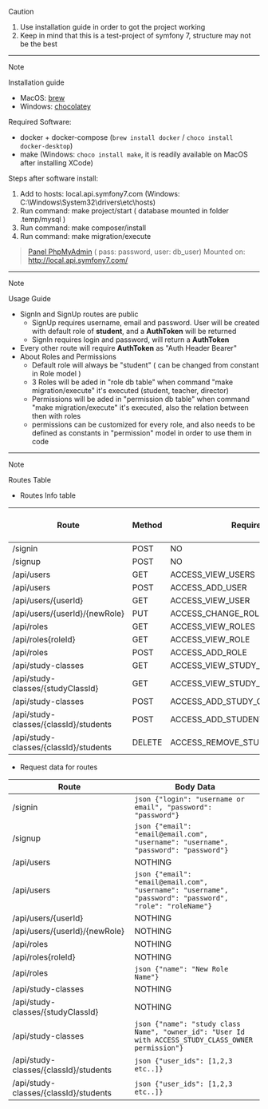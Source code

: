 > [!CAUTION]
> 1. Use installation guide in order to got the project working
> 2. Keep in mind that this is a test-project of symfony 7, structure may not be the best
------
> [!NOTE]
> Installation guide

* MacOS: [brew](https://brew.sh/)
* Windows: [chocolatey](https://chocolatey.org/install)

Required Software:
* docker + docker-compose (`brew install docker` / `choco install docker-desktop`)
* make (Windows: `choco install make`, it is readily available on MacOS after installing XCode)

Steps after software install:
1. Add to hosts: local.api.symfony7.com (Windows: C:\Windows\System32\drivers\etc\hosts)
2. Run command: make project/start ( database mounted in folder .temp/mysql )
3. Run command: make composer/install
4. Run command: make migration/execute
> [Panel PhpMyAdmin](http://localhost:8080) ( pass: password, user: db_user)
> Mounted on: http://local.api.symfony7.com/
------
> [!NOTE]
> Usage Guide
* SignIn and SignUp routes are public
    - SignUp requires username, email and password. User will be created with default role of **student**, and a **AuthToken** will be returned
    - SignIn requires login and password, will return a **AuthToken**
* Every other route will require **AuthToken** as "Auth Header Bearer"
* About Roles and Permissions
    - Default role will always be "student" ( can be changed from constant in Role model )
    - 3 Roles will be aded in "role db table" when command "make migration/execute" it's executed (student, teacher, director)
    - Permissions will be aded in "permission db table" when command "make migration/execute" it's executed, also the relation between then with roles
    - permissions can be customized for every role, and also needs to be defined as constants in "permission" model in order to use them in code
------
> [!NOTE]
> Routes Table

* Routes Info table

| Route                                 | Method    | Required Permission                       | Requires Auth Token   |
| ------------------------------------- | --------- | ----------------------------------------- | --------------------- |
| /signin                               | POST      | NO                                        | NO                    |
| /signup                               | POST      | NO                                        | NO                    |
| /api/users                            | GET       | ACCESS_VIEW_USERS                         | YES                   |
| /api/users                            | POST      | ACCESS_ADD_USER                           | YES                   |
| /api/users/{userId}                   | GET       | ACCESS_VIEW_USER                          | YES                   |
| /api/users/{userId}/{newRole}         | PUT       | ACCESS_CHANGE_ROLE                        | YES                   |
| /api/roles                            | GET       | ACCESS_VIEW_ROLES                         | YES                   |
| /api/roles{roleId}                    | GET       | ACCESS_VIEW_ROLE                          | YES                   |
| /api/roles                            | POST      | ACCESS_ADD_ROLE                           | YES                   |
| /api/study-classes                    | GET       | ACCESS_VIEW_STUDY_CLASSES                 | YES                   |
| /api/study-classes/{studyClassId}     | GET       | ACCESS_VIEW_STUDY_CLASS                   | YES                   |
| /api/study-classes                    | POST      | ACCESS_ADD_STUDY_CLASS                    | YES                   |
| /api/study-classes/{classId}/students | POST      | ACCESS_ADD_STUDENTS_TO_STUDY_CLASS        | YES                   |
| /api/study-classes/{classId}/students | DELETE    | ACCESS_REMOVE_STUDENTS_FROM_STUDY_CLASS   | YES                   |

* Request data for routes

| Route                                 | Body Data                                                                                                     |
| ------------------------------------- | ------------------------------------------------------------------------------------------------------------- |
| /signin                               | ```json {"login": "username or email", "password": "password"} ```                                            |
| /signup                               | ```json {"email": "email@email.com", "username": "username", "password": "password"} ```                      |
| /api/users                            | NOTHING                                                                                                       |
| /api/users                            | ```json {"email": "email@email.com", "username": "username", "password": "password", "role": "roleName"} ```  |
| /api/users/{userId}                   | NOTHING                                                                                                       |
| /api/users/{userId}/{newRole}         | NOTHING                                                                                                       |
| /api/roles                            | NOTHING                                                                                                       |
| /api/roles{roleId}                    | NOTHING                                                                                                       |
| /api/roles                            | ```json {"name": "New Role Name"} ```                                                                         |
| /api/study-classes                    | NOTHING                                                                                                       |
| /api/study-classes/{studyClassId}     | NOTHING                                                                                                       |
| /api/study-classes                    | ```json {"name": "study class Name", "owner_id": "User Id with ACCESS_STUDY_CLASS_OWNER permission"} ```      |
| /api/study-classes/{classId}/students | ```json {"user_ids": [1,2,3 etc..]} ```                                                                       |
| /api/study-classes/{classId}/students | ```json {"user_ids": [1,2,3 etc..]} ```                                                                       |

